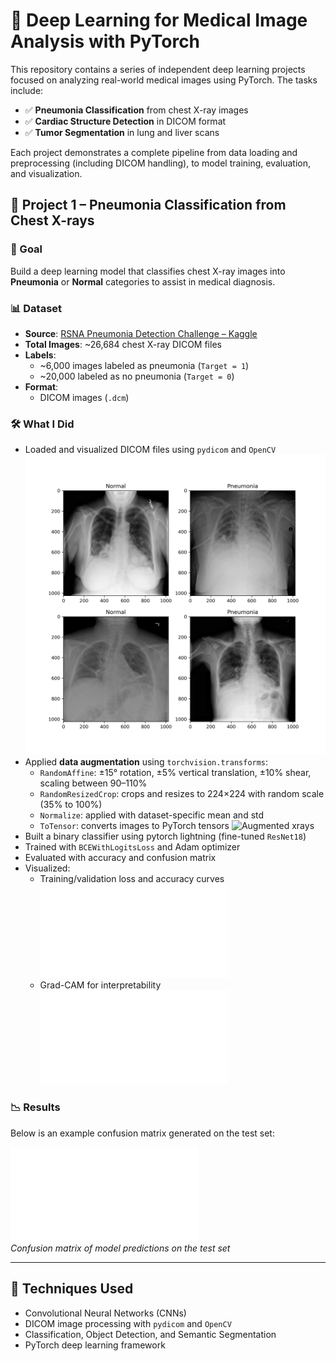# 🧠 Deep Learning for Medical Image Analysis with PyTorch

This repository contains a series of independent deep learning projects focused on analyzing real-world medical images using PyTorch. The tasks include:

- ✅ **Pneumonia Classification** from chest X-ray images  
- ✅ **Cardiac Structure Detection** in DICOM format  
- ✅ **Tumor Segmentation** in lung and liver scans

Each project demonstrates a complete pipeline from data loading and preprocessing (including DICOM handling), to model training, evaluation, and visualization.


## 📁 Project 1 – Pneumonia Classification from Chest X-rays

### 🎯 Goal  
Build a deep learning model that classifies chest X-ray images into **Pneumonia** or **Normal** categories to assist in medical diagnosis.

### 📊 Dataset  
- **Source**: [RSNA Pneumonia Detection Challenge – Kaggle](https://www.kaggle.com/competitions/rsna-pneumonia-detection-challenge/data)  
- **Total Images**: ~26,684 chest X-ray DICOM files  
- **Labels**:  
  - ~6,000 images labeled as pneumonia (`Target = 1`) 
  - ~20,000 labeled as no pneumonia (`Target = 0`)  
- **Format**:  
  - DICOM images (`.dcm`)
    
### 🛠️ What I Did  
- Loaded and visualized DICOM files using `pydicom` and `OpenCV`
  ![input xrays](images/sample_input.png)
- Applied **data augmentation** using `torchvision.transforms`:
  - `RandomAffine`: ±15° rotation, ±5% vertical translation, ±10% shear, scaling between 90–110%  
  - `RandomResizedCrop`: crops and resizes to 224×224 with random scale (35% to 100%)  
  - `Normalize`: applied with dataset-specific mean and std  
  - `ToTensor`: converts images to PyTorch tensors
    ![Augmented xrays](images/Augmented_sample.png)
- Built a binary classifier using pytorch lightning (fine-tuned `ResNet18`)
- Trained with `BCEWithLogitsLoss` and Adam optimizer
- Evaluated with accuracy and confusion matrix
- Visualized:
  - Training/validation loss and accuracy curves
  ![loss](images/loss.pdf)  
  - Grad-CAM for interpretability
  ![CAM xrays](images/CAM.pdf)

### 📉 Results  
Below is an example confusion matrix generated on the test set:

![Confusion Matrix](images/confusion_matrix_pneumonia.pdf)  
*Confusion matrix of model predictions on the test set*

---

## 🧪 Techniques Used

- Convolutional Neural Networks (CNNs)
- DICOM image processing with `pydicom` and `OpenCV`
- Classification, Object Detection, and Semantic Segmentation
- PyTorch deep learning framework

